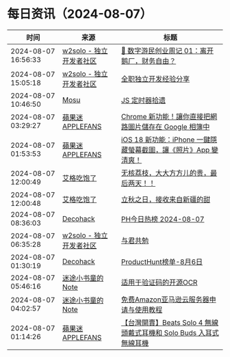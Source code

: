 ﻿# 每日资讯（2024-08-07）

|时间|来源|标题|
|---|---|---|
|2024-08-07 16:56:33|[w2solo - 独立开发者社区](https://w2solo.com/topics/feed)|[🐧 数字游民创业周记 01：离开鹅厂，财务自由？](https://w2solo.com/topics/4892)|
|2024-08-07 15:05:18|[w2solo - 独立开发者社区](https://w2solo.com/topics/feed)|[全职独立开发经验分享](https://w2solo.com/topics/4891)|
|2024-08-07 10:46:50|[Mosu](https://www.mosuzi.com/atom.xml)|[JS 定时器拾遗](https://mosuzi.com/docs/tech/js-timer-tidbits/)|
|2024-08-07 03:29:27|[蘋果迷 APPLEFANS](https://applefans.today/feed/)|[Chrome 新功能！讓你直接把網路圖片儲存在 Google 相簿中](https://applefans.today/2024-08-chrome-save-image-to-google-photo/)|
|2024-08-07 01:53:53|[蘋果迷 APPLEFANS](https://applefans.today/feed/)|[iOS 18 新功能：iPhone 一鍵隱藏螢幕截圖，讓《照片》App 變清爽！](https://applefans.today/2024-08-ios-18-iphone-how-hide-screenshots/)|
|2024-08-07 12:00:49|[艾格吃饱了](https://feedpress.me/wx-aigechibaole)|[无核荔枝，大大方方儿的贵，最后两天！！](http://mp.weixin.qq.com/s?__biz=MjM5NTYxODQyMA%3D%3D&mid=2653457195&idx=2&sn=b5e3a5f4153e91481a0c895411789c20)|
|2024-08-07 12:00:48|[艾格吃饱了](https://feedpress.me/wx-aigechibaole)|[立秋之日，接收来自新疆的甜](http://mp.weixin.qq.com/s?__biz=MjM5NTYxODQyMA%3D%3D&mid=2653457195&idx=1&sn=d17b2d5e679b9c91f93a693b1d737379)|
|2024-08-07 08:36:03|[Decohack](https://www.decohack.com/feed)|[PH今日热榜 2024-08-07](https://decohack.com/producthunt-daily-24-08-07/)|
|2024-08-07 06:35:28|[w2solo - 独立开发者社区](https://w2solo.com/topics/feed)|[与君共勉](https://w2solo.com/topics/4890)|
|2024-08-07 01:30:19|[Decohack](https://www.decohack.com/feed)|[ProductHunt榜单-8月6日](https://decohack.com/producthunt-daily-24-08-06/)|
|2024-08-07 05:46:16|[迷途小书童的Note](https://xugaoxiang.com/feed)|[适用于验证码的开源OCR](https://xugaoxiang.com/2024/08/07/muggle-ocr/)|
|2024-08-07 04:02:57|[迷途小书童的Note](https://xugaoxiang.com/feed)|[免费Amazon亚马逊云服务器申请与使用教程](https://xugaoxiang.com/2024/08/07/amazon_ec2/)|
|2024-08-07 01:14:26|[蘋果迷 APPLEFANS](https://applefans.today/feed/)|[【台灣開賣】Beats Solo 4 無線頭戴式耳機和 Solo Buds 入耳式無線耳機](https://applefans.today/2024-08-beats-solo-4-solo-buds-tw-lanuch/)|

